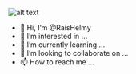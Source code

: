 ![alt text](gambar.jpg|width=300)

- 👋 Hi, I’m @RaisHelmy
- 👀 I’m interested in ...
- 🌱 I’m currently learning ...
- 💞️ I’m looking to collaborate on ...
- 📫 How to reach me ...

<!---
RaisHelmy/RaisHelmy is a ✨ special ✨ repository because its `README.md` (this file) appears on your GitHub profile.
You can click the Preview link to take a look at your changes.
--->

